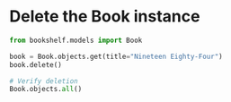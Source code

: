 # Delete the Book instance

```python
from bookshelf.models import Book

book = Book.objects.get(title="Nineteen Eighty-Four")
book.delete()

# Verify deletion
Book.objects.all()
